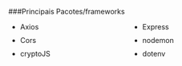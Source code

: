 ###Principais Pacotes/frameworks 
<ul style="display:grid; grid-template-columns: auto auto; grid-gap: 10px;">
 <li>Axios</li>
 <li>Express</li>
 <li>Cors</li>
 <li>nodemon</li>
 <li>cryptoJS</li>
 <li>dotenv</li>
</ul>